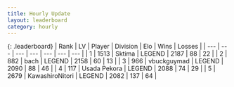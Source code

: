 ```yaml
---
title: Hourly Update
layout: leaderboard
category: hourly
---
```


{: .leaderboard}
| Rank | LV | Player | Division | Elo | Wins | Losses |
| --- | --- | --- | --- | --- | --- | --- |
| <span data-change="0">1</span> | 1513 | <span title="ID: 353063">Sktima</span> | LEGEND | <span data-change="0">2187</span> | <span data-change="0">88</span> | <span data-change="0">22</span> |
| <span data-change="0">2</span> | 882 | <span title="ID: 281795">bach</span> | LEGEND | <span data-change="0">2158</span> | <span data-change="0">60</span> | <span data-change="0">13</span> |
| <span data-change="0">3</span> | 966 | <span title="ID: 418052">vbuckguymad</span> | LEGEND | <span data-change="0">2090</span> | <span data-change="0">88</span> | <span data-change="0">46</span> |
| <span data-change="7">4</span> | 117 | <span title="ID: 641994">Usada Pekora</span> | LEGEND | <span data-change="22">2088</span> | <span data-change="6">74</span> | <span data-change="2">29</span> |
| <span data-change="-1">5</span> | 2679 | <span title="ID: 164871">KawashiroNitori</span> | LEGEND | <span data-change="0">2082</span> | <span data-change="0">137</span> | <span data-change="0">64</span> |
